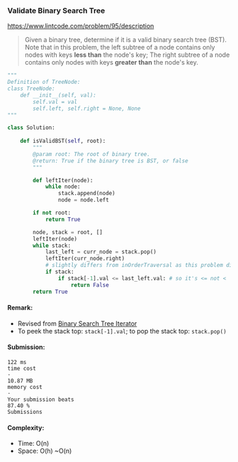 ### Validate Binary Search Tree
https://www.lintcode.com/problem/95/description
>Given a binary tree, determine if it is a valid binary search tree (BST).
>Note that in this problem, the left subtree of a node contains only nodes with keys **less than** the node's key; The right subtree of a node contains only nodes with keys **greater than** the node's key.
```python
"""
Definition of TreeNode:
class TreeNode:
    def __init__(self, val):
        self.val = val
        self.left, self.right = None, None
"""

class Solution:
    
    def isValidBST(self, root):
        """
        @param root: The root of binary tree.
        @return: True if the binary tree is BST, or false
        """

        def leftIter(node):
            while node:
                stack.append(node)
                node = node.left

        if not root:
            return True

        node, stack = root, []
        leftIter(node)
        while stack:
            last_left = curr_node = stack.pop()
            leftIter(curr_node.right)
            # slightly differs from inOrderTraversal as this problem disallowed equal values
            if stack:
                if stack[-1].val <= last_left.val: # so it's <= not <
                    return False
        return True
```
#### Remark:
- Revised from [Binary Search Tree Iterator](https://github.com/chkao831/Algo_learning_notes/blob/main/DFS/LeetCode_173_Binary-Search-Tree-Iterator.md)
- To peek the stack top: `stack[-1].val`; to pop the stack top: `stack.pop()`
#### Submission:
```
122 ms
time cost
·
10.87 MB
memory cost
·
Your submission beats
87.40 %
Submissions
```
#### Complexity:
- Time: O(n)
- Space: O(h) ~O(n)
